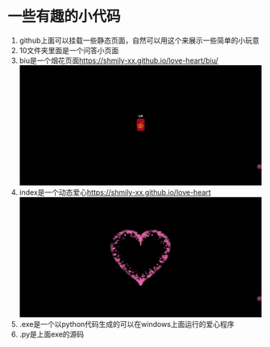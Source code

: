 

# 一些有趣的小代码

1. github上面可以挂载一些静态页面，自然可以用这个来展示一些简单的小玩意
2. 10文件夹里面是一个问答小页面
3. biu是一个烟花页面<https://shmily-xx.github.io/love-heart/biu/>
   <img src="./imgs/WX20250121-090345.png" style="zoom:67%;" />
4. index是一个动态爱心<https://shmily-xx.github.io/love-heart>
   <img src="./imgs/WX20250121-090311.png" style="zoom:67%;" />
5. .exe是一个以python代码生成的可以在windows上面运行的爱心程序
6. .py是上面exe的源码
